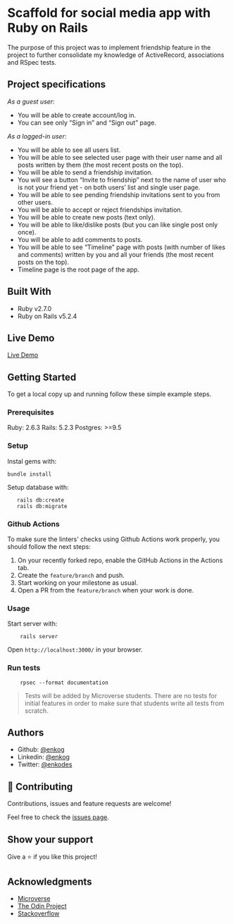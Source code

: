 # Scaffold for social media app with Ruby on Rails

The purpose of this project was to implement friendship feature in the project to further consolidate my knowledge of ActiveRecord, associations and RSpec tests.

## Project specifications

_As a guest user:_

- You will be able to create account/log in.
- You can see only “Sign in” and “Sign out” page.

_As a logged-in user:_

- You will be able to see all users list.
- You will be able to see selected user page with their user name and all posts written by them (the most recent posts on the top).
- You will be able to send a friendship invitation.
- You will see a button “Invite to friendship” next to the name of user who is not your friend yet - on both users’ list and single user page.
- You will be able to see pending friendship invitations sent to you from other users.
- You will be able to accept or reject friendships invitation.
- You will be able to create new posts (text only).
- You will be able to like/dislike posts (but you can like single post only once).
- You will be able to add comments to posts.
- You will be able to see “Timeline” page with posts (with number of likes and comments) written by you and all your friends (the most recent posts on the top).
- Timeline page is the root page of the app.


## Built With

- Ruby v2.7.0
- Ruby on Rails v5.2.4

## Live Demo

[Live Demo](https://mysterious-escarpment-85334.herokuapp.com/)


## Getting Started

To get a local copy up and running follow these simple example steps.

### Prerequisites

Ruby: 2.6.3
Rails: 5.2.3
Postgres: >=9.5

### Setup

Instal gems with:

```
bundle install
```

Setup database with:

```
   rails db:create
   rails db:migrate
```

### Github Actions

To make sure the linters' checks using Github Actions work properly, you should follow the next steps:

1. On your recently forked repo, enable the GitHub Actions in the Actions tab.
2. Create the `feature/branch` and push.
3. Start working on your milestone as usual.
4. Open a PR from the `feature/branch` when your work is done.


### Usage

Start server with:

```
    rails server
```

Open `http://localhost:3000/` in your browser.

### Run tests

```
    rpsec --format documentation
```

> Tests will be added by Microverse students. There are no tests for initial features in order to make sure that students write all tests from scratch.


## Authors

- Github: [@enkog](https://github.com/enkog)
- Linkedin: [@enkog](https://www.linkedin.com/in/enkog/)
- Twitter: [@enkodes](https://twitter.com/enkodes)


## 🤝 Contributing

Contributions, issues and feature requests are welcome!

Feel free to check the [issues page](issues/).

## Show your support

Give a ⭐️ if you like this project!

## Acknowledgments

- <a href="https://www.microverse.org/" target="_blank">Microverse</a>
- <a href="https://www.theodinproject.com/" target="_blank">The Odin Project</a>
- <a href="https://www.stackoverflow.com/" target="_blank">Stackoverflow</a>

